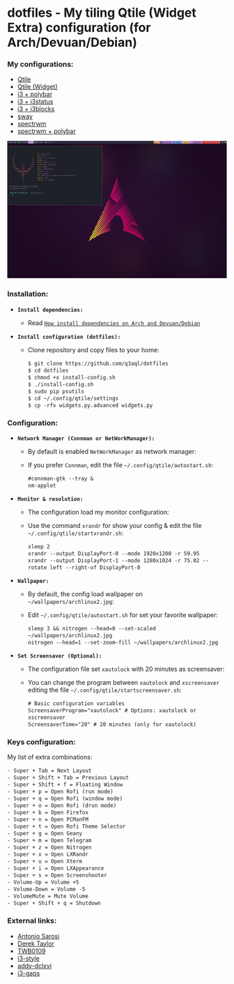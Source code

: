 dotfiles - My tiling Qtile (Widget Extra) configuration (for Arch/Devuan/Debian)
================================================================================

### My configurations:

* [Qtile](README-qtile.md)
* [Qtile (Widget)](README-qtile-widget.md)
* [i3 + polybar](README-i3-polybar.md)
* [i3 + i3status](README-i3.md)
* [i3 + i3blocks](README-i3-i3blocks.md)
* [sway](README-sway.md)
* [spectrwm](README-spectrwm.md)
* [spectrwm + polybar](README-spectrwm-polybar.md)

![qtile-widget](examples/qtile-widget.png)

### Installation:

  * **`Install dependencies:`**
  
    * Read [`How install dependencies on Arch and Devuan/Debian`](Dependencies.md)

  * **`Install configuration (dotfiles):`**
  
    * Clone repository and copy files to your home:

      ```shell
      $ git clone https://github.com/q3aql/dotfiles
      $ cd dotfiles
      $ chmod +x install-config.sh
      $ ./install-config.sh
      $ sudo pip psutils
      $ cd ~/.config/qtile/settings
      $ cp -rfv widgets.py.advanced widgets.py
      ````

### Configuration:

  * **`Network Manager (Connman or NetWorkManager):`**
  
    * By default is enabled `NetWorkManager` as network manager:
    * If you prefer `Connman`, edit the file `~/.config/qtile/autostart.sh`:
    
      ```shell
      #connman-gtk --tray &
      nm-applet
      ````

  * **`Monitor & resolution:`**
  
    * The configuration load my monitor configuration:
    * Use the command `xrandr` for show your config & edit the file `~/.config/qtile/startxrandr.sh`:
    
      ```shell
      sleep 2
      xrandr --output DisplayPort-0 --mode 1920x1200 -r 59.95
      xrandr --output DisplayPort-1 --mode 1280x1024 -r 75.02 --rotate left --right-of DisplayPort-0
      ````

  * **`Wallpaper:`**
  
    * By default, the config load wallpaper on `~/wallpapers/archlinux2.jpg`:
    * Edit  `~/.config/qtile/autostart.sh` for set your favorite wallpaper:
    
      ```shell
      sleep 3 && nitrogen --head=0 --set-scaled ~/wallpapers/archlinux2.jpg
      nitrogen --head=1 --set-zoom-fill ~/wallpapers/archlinux2.jpg
      ````

 * **`Set Screensaver (Optional):`**

    * The configuration file set `xautolock` with 20 minutes as screensaver:
    * You can change the program between `xautolock` and `xscreensaver` editing the file `~/.config/qtile/startscreensaver.sh`:

      ```shell
      # Basic configuration variables
      ScreensaverProgram="xautolock" # Options: xautolock or xscreensaver
      ScreensaverTime="20" # 20 minutes (only for xautolock)
      ````
### Keys configuration:

My list of extra combinations:

    - Super + Tab = Next Layout
    - Super + Shift + Tab = Previous Layout
    - Super + Shift + f = Floating Window
    - Super + p = Open Rofi (run mode)
    - Super + q = Open Rofi (window mode)
    - Super + o = Open Rofi (drun mode)
    - Super + b = Open Firefox
    - Super + n = Open PCManFM
    - Super + t = Open Rofi Theme Selector
    - Super + g = Open Geany
    - Super + m = Open Telegram 
    - Super + z = Open Nitrogen 
    - Super + x = Open LXRandr
    - Super + u = Open Xterm
    - Super + i = Open LXAppearance
    - Super + s = Open Screenshooter
    - Volume-Up = Volume +5
    - Volume-Down = Volume -5
    - VolumeMute = Mute Volume
    - Super + Shift + q = Shutdown

### External links:

* [Antonio Sarosi](https://github.com/antoniosarosi/dotfiles/)
* [Derek Taylor](https://gitlab.com/dwt1/dotfiles/)
* [TWB0109](https://github.com/TWB0109/PDots)
* [i3-style](https://github.com/altdesktop/i3-style)
* [addy-dclxvi](https://github.com/addy-dclxvi/i3-starterpack)
* [i3-gaps](https://github.com/Airblader/i3)
